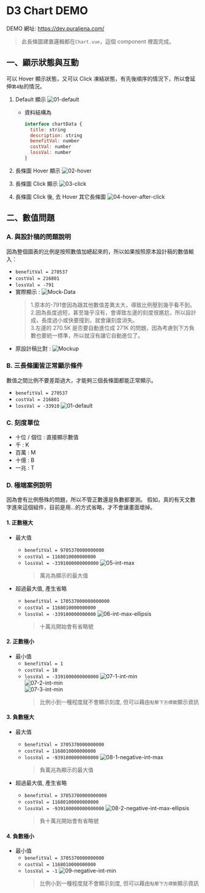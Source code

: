 # D3 Chart DEMO

DEMO 網址: https://dev.puraliena.com/

> 此長條圖建置邏輯都在`Chart.vue`，這個 component 裡面完成。

## 一、顯示狀態與互動

可以 Hover 顯示狀態，又可以 Click 凍結狀態，有先後順序的情況下，所以會延伸`第4點`的情況。

1. Default 顯示
  ![01-default](https://raw.githubusercontent.com/a131381568/d3-chart-master/main/doc/01-default.png)
    + 資料結構為
      ```javascript
      interface chartData {
        title: string
        description: string
        benefitVal: number
        costVal: number
        lossVal: number
      }
        ```

2. 長條圖 Hover 顯示
  ![02-hover](https://raw.githubusercontent.com/a131381568/d3-chart-master/main/doc/02-hover.gif)
3. 長條圖 Click 顯示
  ![03-click](https://raw.githubusercontent.com/a131381568/d3-chart-master/main/doc/03-click.gif)
4. 長條圖 Click 後, 去 Hover 其它長條圖
  ![04-hover-after-click](https://raw.githubusercontent.com/a131381568/d3-chart-master/main/doc/04-hover-after-click.gif)

## 二、數值問題

### A. 與設計稿的問題說明
因為整個圖表的比例是按照數值加總起來的，所以如果按照原本設計稿的數值輸入：
- `benefitVal = 270537`
- `costVal = 216801`
- `lossVal = -791`
- 實際顯示 :
![Mock-Data](https://raw.githubusercontent.com/a131381568/d3-chart-master/main/doc/10-mock-data.png)
  > 1.原本的-791會因為跟其他數值差異太大，導致比例壓到幾乎看不到。<br>2.因為長度過短，甚至幾乎沒有，會導致左邊的刻度很尷尬，所以設計成，長度過小或快要撞到，就會讓刻度消失。<br>3.左邊的 270.5K 是否要自動進位成 271K 的問題，因為考慮到下方負數也要統一標準，所以就沒有讓它自動進位了。
- 原設計稿比對 :
![Mockup](https://raw.githubusercontent.com/a131381568/d3-chart-master/main/doc/11-mock-up.png)


### B. 三長條圖皆正常顯示條件
數值之間比例不要差距過大，才能夠三個長條圖都能正常顯示。
+ `benefitVal = 270537`
+ `costVal = 216801`
+ `lossVal = -33910`
![01-default](https://raw.githubusercontent.com/a131381568/d3-chart-master/main/doc/01-default.png)

### C. 刻度單位
- 十位 / 個位 : 直接顯示數值
- 千 : K
- 百萬 : M
- 十億 : B
- 一兆 : T

### D. 極端案例說明
因為會有比例懸殊的問題，所以不管正數還是負數都要測。
假如，真的有天文數字進來這個組件，目前是用...的方式省略，才不會讓畫面壞掉。

#### 1. 正數極大
- 最大值
  + `benefitVal = 9705370000000000`
  + `costVal = 1168010000000000`
  + `lossVal = -3391000000000000`
![05-int-max](https://raw.githubusercontent.com/a131381568/d3-chart-master/main/doc/05-int-max.png)<br>
    > 萬兆為顯示的最大值

- 超過最大值, 產生省略
  + `benefitVal = 170537000000000000`
  + `costVal = 1168010000000000`
  + `lossVal = -339100000000000`
![06-int-max-ellipsis](https://raw.githubusercontent.com/a131381568/d3-chart-master/main/doc/06-int-max-ellipsis.png)<br>
    > 十萬兆開始會有省略號

#### 2. 正數極小
- 最小值
  + `benefitVal = 1`
  + `costVal = 10`
  + `lossVal = -3391000000000000`
![07-1-int-min](https://raw.githubusercontent.com/a131381568/d3-chart-master/main/doc/07-1-int-min.png)<br>![07-2-int-min](https://raw.githubusercontent.com/a131381568/d3-chart-master/main/doc/07-2-int-min.png)<br>![07-3-int-min](https://raw.githubusercontent.com/a131381568/d3-chart-master/main/doc/07-3-int-min.png)<br>
    > 比例小到一種程度就不會顯示刻度, 但可以藉由`點擊下方標籤`顯示資訊

#### 3. 負數極大
- 最大值
  + `benefitVal = 3705370000000000`
  + `costVal = 1168010000000000`
  + `lossVal = -9391000000000000`
![08-1-negative-int-max](https://raw.githubusercontent.com/a131381568/d3-chart-master/main/doc/08-2-negative-int-max-ellipsis.png)<br>
    > 負萬兆為顯示的最大值

- 超過最大值, 產生省略
  + `benefitVal = 37053700000000000`
  + `costVal = 11680100000000000`
  + `lossVal = -939100000000000000`
![08-2-negative-int-max-ellipsis](https://raw.githubusercontent.com/a131381568/d3-chart-master/main/doc/08-1-negative-int-max.png)<br>
    > 負十萬兆開始會有省略號

#### 4. 負數極小
- 最小值
  + `benefitVal = 3705370000000000`
  + `costVal = 1168010000000000`
  + `lossVal = -1`
![09-negative-int-min](https://raw.githubusercontent.com/a131381568/d3-chart-master/main/doc/09-negative-int-min.png)<br>
    > 比例小到一種程度就不會顯示刻度, 但可以藉由`點擊下方標籤`顯示資訊

